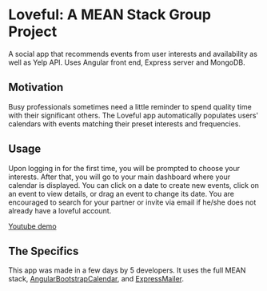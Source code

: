 Loveful: A MEAN Stack Group Project
=====================================

A social app that recommends events from user interests and availability as well as Yelp API. Uses Angular front end, Express server and MongoDB. 

Motivation
----------

Busy professionals sometimes need a little reminder to spend quality time with their significant others. The Loveful app automatically populates users' calendars with events matching their preset interests and frequencies.



Usage
-----

Upon logging in for the first time, you will be prompted to choose your interests. After that, you will go to your main dashboard where your calendar is displayed. You can click on a date to create new events, click on an event to view details, or drag an event to change its date. You are encouraged to search for your partner or invite via email if he/she does not already have a loveful account.

[Youtube demo]()



The Specifics
------------- 

This app was made in a few days by 5 developers. It uses the full MEAN stack, [AngularBootstrapCalendar](https://github.com/mattlewis92/angular-bootstrap-calendar), and [ExpressMailer](https://www.npmjs.com/package/express-mailer).
